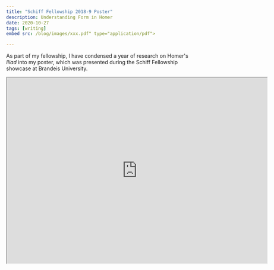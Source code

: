 ```yaml
---
title: "Schiff Fellowship 2018-9 Poster"
description: Understanding Form in Homer
date: 2020-10-27
tags: [writing]
embed src: /blog/images/xxx.pdf" type="application/pdf">

---
```

<p>As part of my fellowship, I have condensed a year of research on Homer's <i>Iliad</i> into my poster, which was presented during the Schiff Fellowship showcase at Brandeis University. </p>


<iframe src="https://drive.google.com/file/d/1rXR69JBHyiTuDRuo-2aycRup7oQ8A_yo/preview" width="700px" height="500px"></iframe>  
